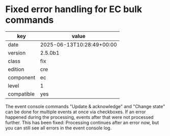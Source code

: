 [//]: # (werk v2)
# Fixed error handling for EC bulk commands

key        | value
---------- | ---
date       | 2025-06-13T10:28:49+00:00
version    | 2.5.0b1
class      | fix
edition    | cre
component  | ec
level      | 1
compatible | yes

The event console commands "Update & acknowledge" and "Change state" can be
done for multiple events at once via checkboxes. If an error happened during
the processing, events after that were not processed further. This has been
fixed: Processing continues after an error now, but you can still see all
errors in the event console log.